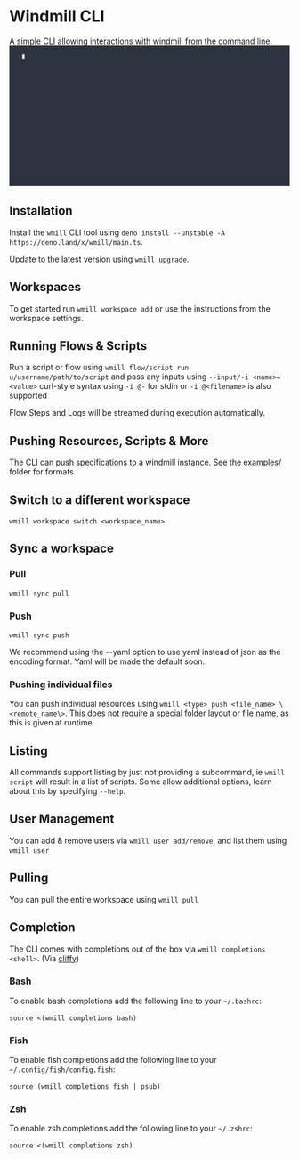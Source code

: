 # Windmill CLI

A simple CLI allowing interactions with windmill from the command line.
![](./vhs/output/setup.gif)

## Installation

Install the `wmill` CLI tool using
`deno install --unstable -A https://deno.land/x/wmill/main.ts`.

Update to the latest version using `wmill upgrade`.

## Workspaces

To get started run `wmill workspace add` or use the instructions from the
workspace settings.

## Running Flows & Scripts

Run a script or flow using `wmill flow/script run u/username/path/to/script` and
pass any inputs using `--input/-i <name>=<value>` curl-style syntax using
`-i @-` for stdin or `-i @<filename>` is also supported

Flow Steps and Logs will be streamed during execution automatically.

## Pushing Resources, Scripts & More

The CLI can push specifications to a windmill instance. See the
[examples/](./examples/) folder for formats.

## Switch to a different workspace

```
wmill workspace switch <workspace_name>
```

## Sync a workspace

### Pull

```
wmill sync pull
```

### Push

```
wmill sync push
```

We recommend using the --yaml option to use yaml instead of json as the encoding
format. Yaml will be made the default soon.

### Pushing individual files

You can push individual resources using
`wmill <type> push <file_name> \<remote_name\>`. This does not require a special
folder layout or file name, as this is given at runtime.

## Listing

All commands support listing by just not providing a subcommand, ie
`wmill script` will result in a list of scripts. Some allow additional options,
learn about this by specifying `--help`.

## User Management

You can add & remove users via `wmill user add/remove`, and list them using
`wmill user`

## Pulling

You can pull the entire workspace using `wmill pull`

## Completion

The CLI comes with completions out of the box via `wmill completions <shell>`.
(Via [cliffy](https://cliffy.io/))

### Bash

To enable bash completions add the following line to your `~/.bashrc`:

```
source <(wmill completions bash)
```

### Fish

To enable fish completions add the following line to your
`~/.config/fish/config.fish`:

```
source (wmill completions fish | psub)
```

### Zsh

To enable zsh completions add the following line to your `~/.zshrc`:

```
source <(wmill completions zsh)
```
